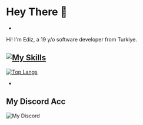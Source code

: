 # Hey There 👋 
- 
Hi! I'm Ediz, a 19 y/o software developer from Turkiye. 

[![My Skills](https://skillicons.dev/icons?i=js,html,css,cpp,cs,nodejs,react,py,sqlite,vscode,linux,kali)](https://skillicons.dev)  
-

[![Top Langs](https://github-readme-stats.vercel.app/api/top-langs/?username=l1ve709XXD&layout=compact&theme=radical)](https://github.com/anuraghazra/github-readme-stats)

-
## My Discord Acc
![My Discord](https://lantern.rest/api/v1/users/794909914760871967?svg=1&theme=dark&borderRadius=2&hideActivity=1&hideStatus=0)
